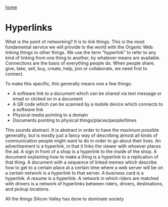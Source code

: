 [home](index.html)

# Hyperlinks

What is the point of networking? It is to link things.  This is the most fundamental service we will provide to the world with the Organic Web: linking things to other things.   We use the term "hyperlink" to refer to any kind of linking from one thing to another, by whatever means are available.  Connections are the basis of everything people do.  When people share, give, take, sell, buy, create, help, join or collaborate, we need first to connect.  

To make this specific, this generally means one a few things:

 - A software link to a document which can be shared via text message or email or clicked on in a document
 - A QR code which can be scanned by a mobile device which connects to a software link
 - Physical media pointing to a domain
 - Documents pointing to physical things/places/people/times

This sounds abstract.  It is abstract in order to have the maximum possible generality, but is mostly just a fancy way of describing almost all kinds of communication people might want to do in order to go about their lives.  An advertisement is a hyperlink, in that it links the viewer with whoever places the ad.  A sign in front of a shop is a hyperlink to the inside of the shop.  A document explaining how to make a thing is a hyperlink to a replication of that thing.  A document with a sequence of linked memes which describe how to get to a certain place at a certain time where a web server will be on a certain network is a hyperlink to that server.  A business card is a hyperlink.  A resume is a hyperlink.  A network in which riders are matched with drivers is a network of hyperlinks between riders, drivers, destinations, and pickup locations.  

All the things Silicon Valley has done to dominate society


